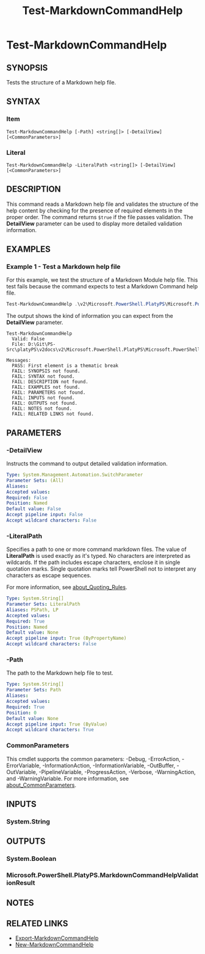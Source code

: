 ﻿---
external help file: Microsoft.PowerShell.PlatyPS.dll-Help.xml
online version: https://learn.microsoft.com/powershell/module/microsoft.powershell.platyps/test-markdowncommandhelp?view=ps-modules&WT.mc_id=ps-gethelp
Locale: en-US
Module Name: Microsoft.PowerShell.PlatyPS
ms.custom: preview1
ms.date: 10/25/2024
schema: 2.0.0
title: Test-MarkdownCommandHelp
---

# Test-MarkdownCommandHelp

## SYNOPSIS

Tests the structure of a Markdown help file.

## SYNTAX

### Item

```
Test-MarkdownCommandHelp [-Path] <string[]> [-DetailView] [<CommonParameters>]
```

### Literal

```
Test-MarkdownCommandHelp -LiteralPath <string[]> [-DetailView] [<CommonParameters>]
```

## DESCRIPTION

This command reads a Markdown help file and validates the structure of the help content by checking
for the presence of required elements in the proper order. The command returns `$true` if the file
passes validation. The **DetailView** parameter can be used to display more detailed validation
information.

## EXAMPLES

### Example 1 - Test a Markdown help file

For this example, we test the structure of a Markdown Module help file. This test fails because the
command expects to test a Markdown Command help file.

```powershell
Test-MarkdownCommandHelp .\v2\Microsoft.PowerShell.PlatyPS\Microsoft.PowerShell.PlatyPS.md -DetailView
```

The output shows the kind of information you can expect from the **DetailView** parameter.

```Output
Test-MarkdownCommandHelp
  Valid: False
  File: D:\Git\PS-Src\platyPS\v2docs\v2\Microsoft.PowerShell.PlatyPS\Microsoft.PowerShell.PlatyPS.md

Messages:
  PASS: First element is a thematic break
  FAIL: SYNOPSIS not found.
  FAIL: SYNTAX not found.
  FAIL: DESCRIPTION not found.
  FAIL: EXAMPLES not found.
  FAIL: PARAMETERS not found.
  FAIL: INPUTS not found.
  FAIL: OUTPUTS not found.
  FAIL: NOTES not found.
  FAIL: RELATED LINKS not found.
```

## PARAMETERS

### -DetailView

Instructs the command to output detailed validation information.

```yaml
Type: System.Management.Automation.SwitchParameter
Parameter Sets: (All)
Aliases:
Accepted values:
Required: False
Position: Named
Default value: False
Accept pipeline input: False
Accept wildcard characters: False
```

### -LiteralPath

Specifies a path to one or more command markdown files. The value of **LiteralPath** is used exactly
as it's typed. No characters are interpreted as wildcards. If the path includes escape characters,
enclose it in single quotation marks. Single quotation marks tell PowerShell not to interpret any
characters as escape sequences.

For more information, see
[about_Quoting_Rules](/powershell/module/microsoft.powershell.core/about/about_CommonParameters).

```yaml
Type: System.String[]
Parameter Sets: LiteralPath
Aliases: PSPath, LP
Accepted values:
Required: True
Position: Named
Default value: None
Accept pipeline input: True (ByPropertyName)
Accept wildcard characters: False

```

### -Path

The path to the Markdown help file to test.

```yaml
Type: System.String[]
Parameter Sets: Path
Aliases:
Accepted values:
Required: True
Position: 0
Default value: None
Accept pipeline input: True (ByValue)
Accept wildcard characters: True
```

### CommonParameters

This cmdlet supports the common parameters: -Debug, -ErrorAction, -ErrorVariable,
-InformationAction, -InformationVariable, -OutBuffer, -OutVariable, -PipelineVariable,
-ProgressAction, -Verbose, -WarningAction, and -WarningVariable. For more information, see
[about_CommonParameters](https://go.microsoft.com/fwlink/?LinkID=113216).

## INPUTS

### System.String

## OUTPUTS

### System.Boolean

### Microsoft.PowerShell.PlatyPS.MarkdownCommandHelpValidationResult

## NOTES

## RELATED LINKS

- [Export-MarkdownCommandHelp](Export-MarkdownCommandHelp.md)
- [New-MarkdownCommandHelp](New-MarkdownCommandHelp.md)
